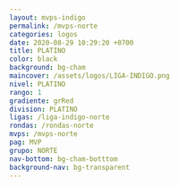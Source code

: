 ```yaml
---
layout: mvps-indigo
permalink: /mvps-norte
categories: logos
date: 2020-08-29 10:29:20 +0700
title: PLATINO
color: black
background: bg-cham
maincover: /assets/logos/LIGA-INDIGO.png
nivel: PLATINO
rango: 1
gradiente: grRed
division: PLATINO
ligas: /liga-indigo-norte
rondas: /rondas-norte
mvps: /mvps-norte
pag: MVP
grupo: NORTE
nav-bottom: bg-cham-botttom
background-nav: bg-transparent
---
```

